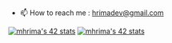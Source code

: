 - 📫 How to reach me : hrimadev@gmail.com

[![mhrima's 42 stats](https://badge42.vercel.app/api/v2/clc1udf2o00350fmmtv0q7edo/stats?cursusId=21&coalitionId=79)](https://github.com/JaeSeoKim/badge42)
[![mhrima's 42 stats](https://badge.mediaplus.ma/greenbinary/mhrima)](https://github.com/oakoudad/badge42)
